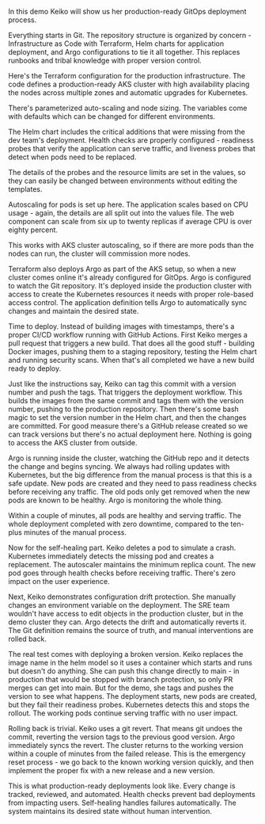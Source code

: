 In this demo Keiko will show us her production-ready GitOps deployment process. 

Everything starts in Git. The repository structure is organized by concern - Infrastructure as Code with Terraform, Helm charts for application deployment, and Argo configurations to tie it all together. This replaces runbooks and tribal knowledge with proper version control.

Here's the Terraform configuration for the production infrastructure. The code defines a production-ready AKS cluster with high availability placing the nodes across multiple zones and automatic upgrades for Kubernetes.

There's parameterized auto-scaling and node sizing. The variables come with defaults which can be changed for different environments.

The Helm chart includes the critical additions that were missing from the dev team's deployment. Health checks are properly configured - readiness probes that verify the application can serve traffic, and liveness probes that detect when pods need to be replaced. 

The details of the probes and the resource limits are set in the values, so they can easily be changed between environments without editing the templates. 

Autoscaling for pods is set up here. The application scales based on CPU usage - again, the details are all split out into the values file. The web component can scale from six up to twenty replicas if average CPU is over eighty percent.

This works with AKS cluster autoscaling, so if there are more pods than the nodes can run, the cluster will commission more nodes.

Terraform also deploys Argo as part of the AKS setup, so when a new cluster comes online it's already configured for GitOps. Argo is configured to watch the Git repository. It's deployed inside the production cluster with access to create the Kubernetes resources it needs with proper role-based access control. The application definition tells Argo to automatically sync changes and maintain the desired state.

Time to deploy. Instead of building images with timestamps, there's a proper CI/CD workflow running with GitHub Actions. First Keiko merges a pull request that triggers a new build. That does all the good stuff - building Docker images, pushing them to a staging repository, testing the Helm chart and running security scans. When that's all completed we have a new build ready to deploy.

Just like the instructions say, Keiko can tag this commit with a version number and push the tags. That triggers the deployment workflow. This builds the images from the same commit and tags them with the version number, pushing to the production repository. Then there's some bash magic to set the version number in the Helm chart, and then the changes are committed. For good measure there's a GitHub release created so we can track versions but there's no actual deployment here. Nothing is going to access the AKS cluster from outside.

Argo is running inside the cluster, watching the GitHub repo and it detects the change and begins syncing. We always had rolling updates with Kubernetes, but the big difference from the manual process is that this is a safe update. New pods are created and they need to pass readiness checks before receiving any traffic. The old pods only get removed when the new pods are known to be healthy. Argo is monitoring the whole thing.

Within a couple of minutes, all pods are healthy and serving traffic. The whole deployment completed with zero downtime, compared to the ten-plus minutes of the manual process.

Now for the self-healing part. Keiko deletes a pod to simulate a crash. Kubernetes immediately detects the missing pod and creates a replacement. The autoscaler maintains the minimum replica count. The new pod goes through health checks before receiving traffic. There's zero impact on the user experience.

Next, Keiko demonstrates configuration drift protection. She manually changes an environment variable on the deployment. The SRE team wouldn't have access to edit objects in the production cluster, but in the demo cluster they can. Argo detects the drift and automatically reverts it. The Git definition remains the source of truth, and manual interventions are rolled back.

The real test comes with deploying a broken version. Keiko replaces the image name in the helm model so it uses a container which starts and runs but doesn't do anything. She can push this change directly to main - in production that would be stopped with branch protection, so only PR merges can get into main. But for the demo, she tags and pushes the version to see what happens. The deployment starts, new pods are created, but they fail their readiness probes. Kubernetes detects this and stops the rollout. The working pods continue serving traffic with no user impact.

Rolling back is trivial. Keiko uses a git revert. That means git undoes the commit, reverting the version tags to the previous good version. Argo immediately syncs the revert. The cluster returns to the working version within a couple of minutes from the failed release. This is the emergency reset process - we go back to the known working version quickly, and then implement the proper fix with a new release and a new version.

This is what production-ready deployments look like. Every change is tracked, reviewed, and automated. Health checks prevent bad deployments from impacting users. Self-healing handles failures automatically. The system maintains its desired state without human intervention.